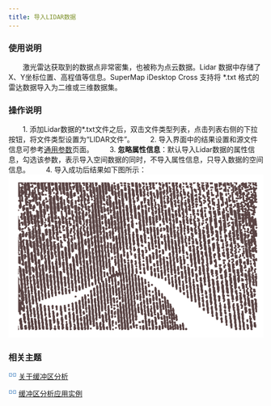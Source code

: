 ```yaml
---
title: 导入LIDAR数据
---
```


### 使用说明

　　激光雷达获取到的数据点非常密集，也被称为点云数据。Lidar 数据中存储了X、Y坐标位置、高程值等信息。SuperMap iDesktop Cross 支持将 *.txt 格式的雷达数据导入为二维或三维数据集。

### 操作说明

　　1. 添加Lidar数据的\*.txt文件之后，双击文件类型列表，点击列表右侧的下拉按钮，将文件类型设置为“LIDAR文件”。
　　2. 导入界面中的结果设置和源文件信息可参考[通用参数](GeneraParameters.html)页面。
　　3.  **忽略属性信息**：默认导入Lidar数据的属性信息，勾选该参数，表示导入空间数据的同时，不导入属性信息，只导入数据的空间信息。
　　4.  导入成功后结果如下图所示：
　　
　　![](img/ImportLidar.png)
 

### 相关主题

![](img/smalltitle.png) [关于缓冲区分析](BufferTheory.html)

![](img/smalltitle.png) [缓冲区分析应用实例](BufferAnalyst_Example.html)


